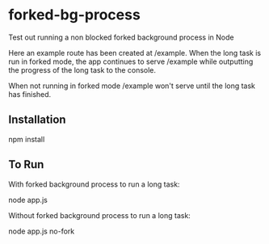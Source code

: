 # forked-bg-process
Test out running a non blocked forked background process in Node

Here an example route has been created at /example.  When the long task is run in forked mode, the app continues to serve /example while outputting the progress of the long task to the console.  

When not running in forked mode /example won't serve until the long task has finished.

## Installation

npm install

## To Run

With forked background process to run a long task:

node app.js

Without forked background process to run a long task:

node app.js no-fork
